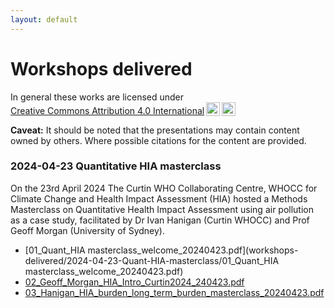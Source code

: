 ```yaml
---
layout: default
---
```


# Workshops delivered

<p xmlns:cc="http://creativecommons.org/ns#" >In general these works are licensed under <a href="https://creativecommons.org/licenses/by/4.0/?ref=chooser-v1" target="_blank" rel="license noopener noreferrer" style="display:inline-block;">Creative Commons Attribution 4.0 International<img style="height:22px!important;margin-left:3px;vertical-align:text-bottom;" src="https://mirrors.creativecommons.org/presskit/icons/cc.svg?ref=chooser-v1" alt=""><img style="height:22px!important;margin-left:3px;vertical-align:text-bottom;" src="https://mirrors.creativecommons.org/presskit/icons/by.svg?ref=chooser-v1" alt=""></a></p>


**Caveat:** It should be noted that the presentations may contain content owned by others. Where possible citations for the content are provided.  

### 2024-04-23 Quantitative HIA masterclass

On the 23rd April 2024 The Curtin WHO Collaborating Centre, WHOCC for Climate Change and Health Impact Assessment (HIA) hosted a Methods Masterclass on Quantitative Health Impact Assessment using air pollution as a case study, facilitated by Dr Ivan Hanigan (Curtin WHOCC) and Prof Geoff Morgan (University of Sydney).  


- [01_Quant_HIA masterclass_welcome_20240423.pdf](workshops-delivered/2024-04-23-Quant-HIA-masterclass/01_Quant_HIA masterclass_welcome_20240423.pdf)
- [02_Geoff_Morgan_HIA_Intro_Curtin2024_240423.pdf](workshops-delivered/2024-04-23-Quant-HIA-masterclass/02_Geoff_Morgan_HIA_Intro_Curtin2024_240423.pdf)
- [03_Hanigan_HIA_burden_long_term_burden_masterclass_20240423.pdf](workshops-delivered/2024-04-23-Quant-HIA-masterclass/03_Hanigan_HIA_burden_long_term_burden_masterclass_20240423.pdf)
